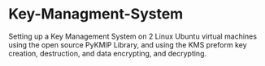 # Key-Managment-System
Setting up a Key Management System on 2 Linux Ubuntu virtual machines using the open source PyKMIP Library, and using the KMS preform key creation, destruction, and data encrypting, and decrypting.
